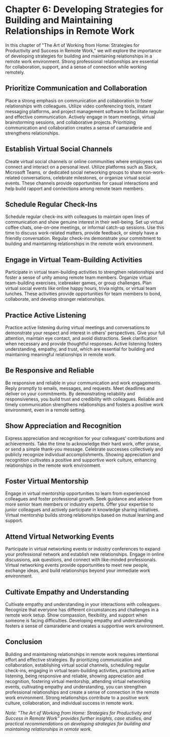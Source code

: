 Chapter 6: Developing Strategies for Building and Maintaining Relationships in Remote Work
==========================================================================================

In this chapter of "The Art of Working from Home: Strategies for Productivity and Success in Remote Work," we will explore the importance of developing strategies for building and maintaining relationships in a remote work environment. Strong professional relationships are essential for collaboration, support, and a sense of connection while working remotely.

Prioritize Communication and Collaboration
------------------------------------------

Place a strong emphasis on communication and collaboration to foster relationships with colleagues. Utilize video conferencing tools, instant messaging platforms, and project management software to facilitate regular and effective communication. Actively engage in team meetings, virtual brainstorming sessions, and collaborative projects. Prioritizing communication and collaboration creates a sense of camaraderie and strengthens relationships.

Establish Virtual Social Channels
---------------------------------

Create virtual social channels or online communities where employees can connect and interact on a personal level. Utilize platforms such as Slack, Microsoft Teams, or dedicated social networking groups to share non-work-related conversations, celebrate milestones, or organize virtual social events. These channels provide opportunities for casual interactions and help build rapport and connections among remote team members.

Schedule Regular Check-Ins
--------------------------

Schedule regular check-ins with colleagues to maintain open lines of communication and show genuine interest in their well-being. Set up virtual coffee chats, one-on-one meetings, or informal catch-up sessions. Use this time to discuss work-related matters, provide feedback, or simply have a friendly conversation. Regular check-ins demonstrate your commitment to building and maintaining relationships in the remote work environment.

Engage in Virtual Team-Building Activities
------------------------------------------

Participate in virtual team-building activities to strengthen relationships and foster a sense of unity among remote team members. Organize virtual team-building exercises, icebreaker games, or group challenges. Plan virtual social events like online happy hours, trivia nights, or virtual team lunches. These activities provide opportunities for team members to bond, collaborate, and develop stronger relationships.

Practice Active Listening
-------------------------

Practice active listening during virtual meetings and conversations to demonstrate your respect and interest in others' perspectives. Give your full attention, maintain eye contact, and avoid distractions. Seek clarification when necessary and provide thoughtful responses. Active listening fosters understanding, empathy, and trust, which are essential for building and maintaining meaningful relationships in remote work.

Be Responsive and Reliable
--------------------------

Be responsive and reliable in your communication and work engagements. Reply promptly to emails, messages, and requests. Meet deadlines and deliver on your commitments. By demonstrating reliability and responsiveness, you build trust and credibility with colleagues. Reliable and timely communication strengthens relationships and fosters a positive work environment, even in a remote setting.

Show Appreciation and Recognition
---------------------------------

Express appreciation and recognition for your colleagues' contributions and achievements. Take the time to acknowledge their hard work, offer praise, or send a simple thank-you message. Celebrate successes collectively and publicly recognize individual accomplishments. Showing appreciation and recognition cultivates a positive and supportive work culture, enhancing relationships in the remote work environment.

Foster Virtual Mentorship
-------------------------

Engage in virtual mentorship opportunities to learn from experienced colleagues and foster professional growth. Seek guidance and advice from more senior team members or industry experts. Offer your expertise to junior colleagues and actively participate in knowledge sharing initiatives. Virtual mentorship builds strong relationships based on mutual learning and support.

Attend Virtual Networking Events
--------------------------------

Participate in virtual networking events or industry conferences to expand your professional network and establish new relationships. Engage in online discussions, ask questions, and connect with like-minded professionals. Virtual networking events provide opportunities to meet new people, exchange ideas, and build relationships beyond your immediate work environment.

Cultivate Empathy and Understanding
-----------------------------------

Cultivate empathy and understanding in your interactions with colleagues. Recognize that everyone has different circumstances and challenges in a remote work setup. Show compassion, flexibility, and support when someone is facing difficulties. Developing empathy and understanding fosters a sense of camaraderie and creates a supportive work environment.

Conclusion
----------

Building and maintaining relationships in remote work requires intentional effort and effective strategies. By prioritizing communication and collaboration, establishing virtual social channels, scheduling regular check-ins, engaging in virtual team-building activities, practicing active listening, being responsive and reliable, showing appreciation and recognition, fostering virtual mentorship, attending virtual networking events, cultivating empathy and understanding, you can strengthen professional relationships and create a sense of connection in the remote work environment. Strong relationships contribute to a positive work culture, collaboration, and individual success in remote work.

*Note: "The Art of Working from Home: Strategies for Productivity and Success in Remote Work" provides further insights, case studies, and practical recommendations on developing strategies for building and maintaining relationships in remote work.*
